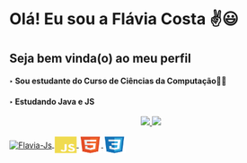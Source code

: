 # Olá! Eu sou a Flávia Costa ✌😃
## Seja bem vinda(o) ao meu perfil
####  ‣ Sou estudante do Curso de Ciências da Computação👩‍💻
####  ‣ Estudando Java e JS

<div align="center">
  <a href="https://github.com/FlaviaCosta1037">
  <img height="100em" src="https://github-readme-stats.vercel.app/api?username=FlaviaCosta1037&&theme=dark&include_all_commits=true&count_private=true"/>
  <img height="100em" src="https://github-readme-stats.vercel.app/api/top-langs/?username=FlaviaCosta1037&layout=compact&langs_count=7&theme=dark"/>
</div>
   
<div style="display: inline_block"><br>
  <img align="center" alt="Flavia-Js" height="30" width="40" src="https://cdn.jsdelivr.net/gh/devicons/devicon/icons/java/java-original.svg" />
  <img align="center" alt="Flavia-Js" height="30" width="40" src="https://raw.githubusercontent.com/devicons/devicon/master/icons/javascript/javascript-plain.svg">
  <img align="center" alt="Flavia-HTML" height="30" width="40" src="https://raw.githubusercontent.com/devicons/devicon/master/icons/html5/html5-original.svg">
  <img align="center" alt="Flavia-CSS" height="30" width="40" src="https://raw.githubusercontent.com/devicons/devicon/master/icons/css3/css3-original.svg">
</div>
